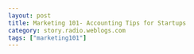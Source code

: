 ```yaml
---
layout: post
title: Marketing 101- Accounting Tips for Startups
category: story.radio.weblogs.com
tags: ["marketing101"]
---
```

<head>
<meta http-equiv="Content-Type" content="text/html; charset=UTF-8">
    <meta http-equiv="Expires" content="Mon, 01 Jan 1990 01:00:00 GMT">
    <title>Marketing 101: Accounting Tips for Startups</title>
    <style type="text/css">
      body {
        margin-top: 0px;
        margin-left: 0px;
        margin-right: 0px;
        margin-bottom: 0px;
        }

      body, td, p {
        font-family: verdana, sans-serif;
        font-size: 90%;
        }

      h2 { 
        font-family: Verdana, Arial, Helvetica, sans-serif; font-size: 24px; font-weight: bold
        }
      .header {
        font-family: Verdana, Arial, Helvetica, sans-serif; font-size: 40px; font-weight: bold
        }
      .realsmall {
        font-family: Verdana, Arial, Helvetica, sans-serif; font-size: 9px;
        }
      .small {
        font-family: Verdana, Arial, Helvetica, sans-serif; font-size: 10px;
        }
      </style>
    </head>

| 

 |

| ![](http://radio.weblogs.com/0103807/images/trans60x60.gif)  
 | Last updated: 8/29/2002; 7:55:36 AM  
 | ![](http://radio.weblogs.com/0103807/images/trans60x60.gif) |

| ![](http://radio.weblogs.com/0103807/images/trans60x1.gif)  
 | 

<font size="+3"><b><a href="http://radio.weblogs.com/0103807/" style="color:black; text-decoration:none">The FuzzyBlog!</a></b></font>  
_Marketing 101. Consulting 101. PHP Consulting. Random geeky stuff. I Blog Therefore I Am._

<font size="+1"><b>Marketing 101: Accounting Tips for Startups</b></font>

NOTE: If you don't like this story (and the next few) then all I have to say is it's HIS fault where "HIS" is a reader who emailed me this question:

> Scott,
> 
> So, the other day, when I IMd you while you were on the phone, I was&nbsp;planning on asking you about running your own business, with a partner.
> 
> I'm actually starting a BLANK business (will hit you up to BLANK for us later) with two other folks.
> 
> We're going to set up an S-Corp, and I was wondering what experience&nbsp;you have with that idea, and how it works with partners...
> 
> Also, if you have any insights into accounting, I'd appreciate them...
> 
> perhaps you've written something before that I can read, or have some&nbsp; links you wouldn't mind passing on.
> 
> Much appreciated as always (and btw, we need FuzzyOffice NOW!)&nbsp; heh
> 
> HIS
## Scott's 5 Tips on Accounting for Startups
> NOTE: Accounting is not my best area.&nbsp; I only got a B or B+ in it in business school.&nbsp; Loathe it like the plague.&nbsp; I'd prefer to eat glass.&nbsp; Or drink Jim Jones brand Koolaid.&nbsp; I strongly, strongly recommend that you check these with your accountant.&nbsp; They work for me and my businesses; that's not to say they will work for yours.&nbsp; Anyway ...
> 
> 1. **QuickBooks**.&nbsp; Quick Books from Day 1.&nbsp; Don't screw around with other options.&nbsp; Quick Books just owns this market.&nbsp; Quicken Personal & Business edition is also ok.  
>   
> 2. **ADP or Ceridian**. Sign up with ADP or Ceridian for payroll FROM DAY 1.&nbsp; Prevents tons of accounting mistakes.&nbsp; And forces you to not steal from funds that are reserved for the government but you hold for a quarter at a time depending on your filing approach.  
>   
> 3. **IRS**.&nbsp; Never, ever, ever, ever fu\* with the IRS.&nbsp; Not worth it.&nbsp; Be fiscally conservative as heck.&nbsp; Audits suck.  
>   
> 4. **Keep Receipts for EVERYTHING**.&nbsp; 5th word: KEEP EVERY SINGLE RECEIPT AND LOG IT INTO QUICKEN (PERSONAL) FROM DAY 1.&nbsp; Pretty much anything is expensable (extension cords, powerstrips, etc) and you'd be surprised how it adds up.&nbsp; When I estimated the amount of "misc" expenses I didn't expense back in the day, I came up north of $25,000 ....  
>   
> 5. **You Can 1099 Yourself.&nbsp;** If you aren't doing salaries then treat yourselves like 1099 indep contractors and compensate that way but bear in mind that there are specific tests involved for this that the IRS will hold you to in an audit and THEY CAN BACK TAX YOU ON THIS IF YOU LIE.&nbsp; Basic test is   
> 
> - Does the employer provide the tools to do the job (i.e. if they give you the computer you're an employee; if its your computer, you are a contractor).   
> - Does the employer provide the place where the work is regularly done.   
> - See the official IRS guidelines at these links (and if anyone has better links, please send them):   
> 
> - [Long Link 1](http://www.irs.gov/businesses/display/0,,i1%3D2%26genericId%3D20156,00.html)   
> - [http://www.irs.gov/pub/irs-pdf/p15.pdf](http://www.irs.gov/pub/irs-pdf/p15.pdf)   
> - [http://www.irs.gov/pub/irs-pdf/p1976.pdf](http://www.irs.gov/pub/irs-pdf/p1976.pdf)&nbsp;(this seems to be the real one)   
> - [http://www.irs.gov/pub/irs-pdf/p533.pdf](http://www.irs.gov/pub/irs-pdf/p533.pdf)&nbsp;(personal filing guidelines)  
> - [Subcontractor Tests - 1](http://www.irs.gov/businesses/display/0,,i1%3D2%26genericId%3D20158,00.html)  
> - [Subcontractor Tests - 2 Behavioral Control](http://www.irs.gov/businesses/display/0,,i1%3D2%26genericId%3D20157,00.html)  
> - [Subcontractor Tests - 3 Relationship of the Parties](http://www.irs.gov/businesses/display/0,,i1%3D2%26genericId%3D20159,00.html)  
> - [Subcontractor Filing Dates](http://www.irs.gov/businesses/display/0,,i1%3D2%26genericId%3D20374,00.html)  
> - **General Comment:** The IRS guidelines are substantially easier than what I wrote which is what my accountants have told me and does make sense.&nbsp; It's also (if I remember correctly) the guidelines that were applied in the Microsoft independent contractor tax lawsuit by the IRS.&nbsp; Do what you like.&nbsp; I'll stay with my own advice.
So there you have it.&nbsp; 5 tips on accounting for startups.&nbsp; Here are 2 bonus!&nbsp;tips!!!:
> 6.&nbsp; **Take Your Own Sales Commissions**.&nbsp; All too often owners forget they are real people too and don't take their own commissions.&nbsp; It's ok to take commissions and actually good since cash is \*good\* and a \*motivator\*.
> 
> 7.&nbsp; **Don't Forgo Salaries or Document All Loans**.&nbsp; When you start your own business, you often forgo salary or loan the business money.&nbsp; You'd be surprised how quickly the years pass and it's unclear where the $$$ came from.&nbsp; And you never do get repaid.

<script src="http://radiocomments.userland.com/comments?u=103807&amp;c=counts" type="text/javascript"></script>[comment&nbsp;[<script type="text/javascript" language="JavaScript">commentCounter ("stories/2002/08/29/marketing101AccountingTipsForStartups")</script>]](http://radiocomments.userland.com/comments?u=103807&p=stories%2F2002%2F08%2F29%2Fmarketing101AccountingTipsForStartups&link=http%3A%2F%2Fradio.weblogs.com%2F0103807%2Fstories%2F2002%2F08%2F29%2Fmarketing101AccountingTipsForStartups.html "Click here to comment on this page.")

<script language="JavaScript" type="text/javascript"><!--
	var imageUrl = "http://radio.xmlstoragesystem.com/weblogStats/count.gif";
	var imageTag = "<img src=\"" + imageUrl + "?group=radio1&usernum=103807&referer=" + escape (document.referrer) + "\" height=\"1\" width=\"1\">";
	document.write (imageTag);
	//--></script>

 | ![](http://radio.weblogs.com/0103807/images/trans60x1.gif)  
 |
| ![](http://radio.weblogs.com/0103807/images/trans60x60.gif)  
 | Copyright 2002 © The FuzzyStuff  
 | ![](http://radio.weblogs.com/0103807/images/trans60x60.gif)  
 |


